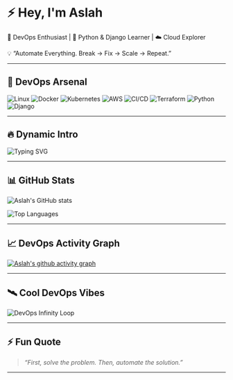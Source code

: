 # ⚡ Hey, I'm Aslah  

🚀 DevOps Enthusiast | 🐍 Python & Django Learner | ☁️ Cloud Explorer  

💡 “Automate Everything. Break → Fix → Scale → Repeat.”  

---

## 🔧 DevOps Arsenal
![Linux](https://img.shields.io/badge/Linux-FCC624?logo=linux&logoColor=black)
![Docker](https://img.shields.io/badge/Docker-2496ED?logo=docker&logoColor=white)
![Kubernetes](https://img.shields.io/badge/Kubernetes-326CE5?logo=kubernetes&logoColor=white)
![AWS](https://img.shields.io/badge/AWS-232F3E?logo=amazon-aws&logoColor=white)
![CI/CD](https://img.shields.io/badge/GitHub%20Actions-2088FF?logo=github-actions&logoColor=white)
![Terraform](https://img.shields.io/badge/Terraform-844FBA?logo=terraform&logoColor=white)
![Python](https://img.shields.io/badge/Python-3776AB?logo=python&logoColor=white)
![Django](https://img.shields.io/badge/Django-092E20?logo=django&logoColor=white)

---

## 🔥 Dynamic Intro
![Typing SVG](https://readme-typing-svg.herokuapp.com?font=Fira+Code&size=24&duration=4000&pause=1000&color=00F700&center=true&vCenter=true&width=550&lines=🚀+Building+DevOps+Pipelines;🐳+Containerizing+Apps+with+Docker;☸️+Scaling+with+Kubernetes;⚡+Automating+with+CI%2FCD;☁️+Exploring+Cloud+Infra)

---

## 📊 GitHub Stats
![Aslah's GitHub stats](https://github-readme-stats.vercel.app/api?username=aslahea&show_icons=true&theme=tokyonight)  

![Top Languages](https://github-readme-stats.vercel.app/api/top-langs/?username=aslahea&layout=compact&theme=tokyonight)

---

## 📈 DevOps Activity Graph
[![Aslah's github activity graph](https://github-readme-activity-graph.vercel.app/graph?username=aslahea&theme=tokyo-night)](https://github.com/aslahea)


---

## 🛰️ Cool DevOps Vibes
![DevOps Infinity Loop](https://i.gifer.com/7VE.gif)

---

## ⚡ Fun Quote
> _“First, solve the problem. Then, automate the solution.”_  

---
